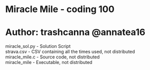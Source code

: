 # Miracle Mile - coding 100
# Author: trashcanna @annatea16

miracle_sol.py - Solution Script\
strava.csv - CSV containing all the times used, not distributed\
miracle_mile.c - Source code, not distributed\
miracle_mile - Executable, not distributed
